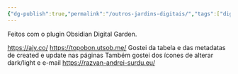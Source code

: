 ```yaml
---
{"dg-publish":true,"permalink":"/outros-jardins-digitais/","tags":["digital garden"]}
---
```



Feitos com o plugin Obsidian Digital Garden.

https://ajy.co/
https://topobon.utsob.me/
	Gostei da tabela e das metadatas de created e update nas páginas
	Também gostei dos ícones de alterar dark/light e e-mail
https://razvan-andrei-surdu.eu/



